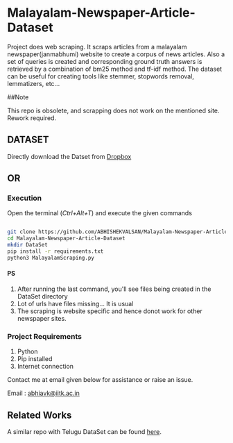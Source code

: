 # Malayalam-Newspaper-Article-Dataset
Project does web scraping. It scraps articles from a malayalam newspaper(janmabhumi) website to create a corpus of news articles. Also a set of queries is created and corresponding ground truth answers is retrieved by a combination of bm25 method and tf-idf method. The dataset can be useful for creating tools like stemmer, stopwords removal, lemmatizers, etc...

##Note

This repo is obsolete, and scrapping does not work on the mentioned site.
Rework required.

## DATASET

Directly download the Datset from [Dropbox](https://www.dropbox.com/s/s5d1xw20c7rxapy/DataSet.zip?dl=0)

## OR

### Execution

Open the terminal (*Ctrl+Alt+T*) and execute the given commands

```bash

git clone https://github.com/ABHISHEKVALSAN/Malayalam-Newspaper-Article-Dataset
cd Malayalam-Newspaper-Article-Dataset
mkdir DataSet
pip install -r requirements.txt
python3 MalayalamScraping.py
```

#### PS
 1. After running the last command, you'll see files being created in the DataSet directory
 2. Lot of urls have files missing... It is usual
 3. The scraping is website specific and hence donot work for other newspaper sites.


### Project Requirements
 1. Python
 2. Pip installed
 3. Internet connection

Contact me at email given below for assistance or raise an issue.

Email : abhiavk@iitk.ac.in

## Related Works

A similar repo with Telugu DataSet can be found [here](https://github.com/AnushaMotamarri/Telugu-Newspaper-Article-Dataset).
